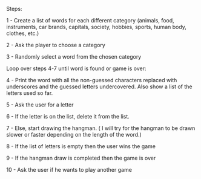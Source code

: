 Steps:

1 - Create a list of words for each different category
(animals, food, instruments, car brands, capitals, society,
 hobbies, sports, human body, clothes, etc.)

2 - Ask the player to choose a category

3 - Randomly select a word from the chosen category


  Loop over steps 4-7 until word is found or game is over:
  
   4 - Print the word with all the non-guessed characters replaced with underscores
       and the guessed letters undercovered. Also show a list of the letters used so far.
  
   5 - Ask the user for a letter
  
   6 - If the letter is on the list, delete it from the list.
  
   7 - Else, start drawing the hangman. 
       ( I will try for the hangman to be drawn slower or faster depending on the length of the word.)
  

8 - If the list of letters is empty then the user wins the game

9 - If the hangman draw is completed then the game is over

10 - Ask the user if he wants to play another game
